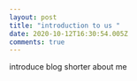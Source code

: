 ```yaml
---
layout: post
title: "introduction to us "
date: 2020-10-12T16:30:54.005Z
comments: true
---
```

introduce blog shorter about me
